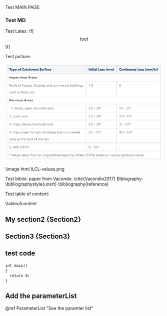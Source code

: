 Test MAIN PAGE:

### Test MD

Test Latex: \f[ $$toot$$ \f]

Test picture:

![ILCL-table](ILCL-values.png)

\image html ILCL-values.png


Test biblio:
paper from Vacondo: \cite{Vacondio2017}
Biblography:
\bibliographystyle{unsrt}
\bibliography{reference}


Test table of content:

\tableofcontent

## My section2 {Section2}
## Section3 {Section3}

## test code
```{cpp}
int main()
{
  return 0;
}
```


## Add the parameterList

@ref ParameterList "See the paramter list"